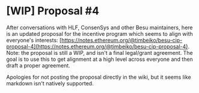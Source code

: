 # [WIP] Proposal #4

After conversations with HLF, ConsenSys and other Besu maintainers, here is an updated proposal for the incentive program which seems to align with everyone's interests: [https://notes.ethereum.org/@timbeiko/besu-cip-proposal-4](https://notes.ethereum.org/@timbeiko/besu-cip-proposal-4). Note: the proposal is still a WIP, and isn't a final legal/grant agreement. The goal is to use this to get alignment at a high level across everyone and then draft a proper agreement. 

Apologies for not posting the proposal directly in the wiki, but it seems like markdown isn't natively supported.